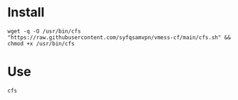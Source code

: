 # Install 

```
wget -q -O /usr/bin/cfs "https://raw.githubusercontent.com/syfqsamvpn/vmess-cf/main/cfs.sh" && chmod +x /usr/bin/cfs
```

# Use

```
cfs
```
